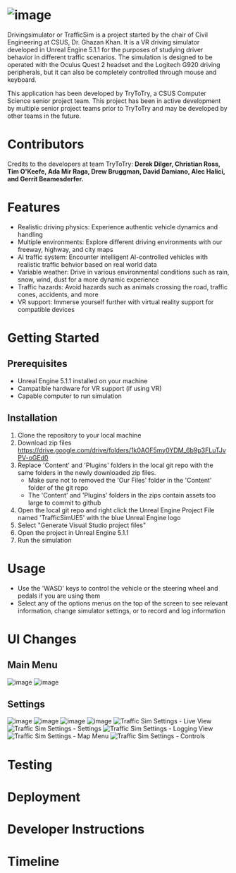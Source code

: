 # ![image](https://github.com/pwntatochip/drivingsimulator/assets/36629188/7ba94c25-6a97-474f-9bfd-002da1a8a483)

Drivingsimulator or TrafficSim is a project started by the chair of Civil Engineering at CSUS, Dr. Ghazan Khan. It is a VR driving simulator developed in Unreal Engine 5.1.1 for the purposes of studying driver behavior in different traffic scenarios. The simulation is designed to be operated with the Oculus Quest 2 headset and the Logitech G920 driving peripherals, but it can also be completely controlled through mouse and keyboard.  

This application has been developed by TryToTry, a CSUS Computer Science senior project team. This project has been in active development by multiple senior project teams prior to TryToTry and may be developed by other teams in the future. 
# Contributors
Credits to the developers at team TryToTry:
**Derek Dilger, Christian Ross, Tim O'Keefe, Ada Mir Raga, Drew Bruggman, David Damiano, Alec Halici, and Gerrit Beamesderfer.**

# Features

* Realistic driving physics: Experience authentic vehicle dynamics and handling
* Multiple environments: Explore different driving environments with our freeway, highway, and city maps
* AI traffic system: Encounter intelligent AI-controlled vehicles with realistic traffic behvior based on real world data
* Variable weather: Drive in various environmental conditions such as rain, snow, wind, dust for a more dynamic experience
* Traffic hazards: Avoid hazards such as animals crossing the road, traffic cones, accidents, and more
* VR support: Immerse yourself further with virtual reality support for compatible devices

# Getting Started
## Prerequisites
* Unreal Engine 5.1.1 installed on your machine
* Campatible hardware for VR support (if using VR)
* Capable computer to run simulation

## Installation
1. Clone the repository to your local machine
2. Download zip files
   https://drive.google.com/drive/folders/1k0AOF5my0YDM_6b9p3FLuTJvPV-oGEd0
3. Replace 'Content' and 'Plugins' folders in the local git repo with the same folders in the newly downloaded zip files.
   * Make sure not to removed the 'Our Files' folder in the 'Content' folder of the git repo
   * The 'Content' and 'Plugins' folders in the zips contain assets too large to commit to github
4. Open the local git repo and right click the Unreal Engine Project File named 'TrafficSimUE5' with the blue Unreal Engine logo
5. Select "Generate Visual Studio project files"
6. Open the project in Unreal Engine 5.1.1
7. Run the simulation

# Usage
* Use the 'WASD' keys to control the vehicle or the steering wheel and pedals if you are using them
* Select any of the options menus on the top of the screen to see relevant information, change simulator settings, or to record and log information

# UI Changes
## Main Menu
![image](https://github.com/pwntatochip/drivingsimulator/assets/36629188/0a44f650-a2fb-4b2e-80c2-e25e80ad893c) ![image](https://github.com/pwntatochip/drivingsimulator/assets/36629188/086350e1-0f48-405c-9d3e-9cc905554b76)
## Settings
![image](https://github.com/pwntatochip/drivingsimulator/assets/36629188/e4b6908d-0604-41c2-b754-34a460fb8dae) ![image](https://github.com/pwntatochip/drivingsimulator/assets/36629188/71c76e0a-59ea-489d-8d8a-fe47c568b9bf) ![image](https://github.com/pwntatochip/drivingsimulator/assets/36629188/428e34d7-0d90-47fa-8270-b78df9f839d2) ![image](https://github.com/pwntatochip/drivingsimulator/assets/36629188/2d5e23d2-929e-4d61-987d-db0d02ea8b37) ![Traffic Sim Settings - Live View](https://github.com/pwntatochip/drivingsimulator/assets/36629188/72eb9803-c422-433c-a4d5-3b2e51688a2f) ![Traffic Sim Settings - Settings](https://github.com/pwntatochip/drivingsimulator/assets/36629188/8c588624-4a2f-480c-920b-5106e048bc3d) ![Traffic Sim Settings - Logging View](https://github.com/pwntatochip/drivingsimulator/assets/36629188/3d1ffa9e-8aa0-4f20-b9c8-d8857e2d1aec) ![Traffic Sim Settings - Map Menu](https://github.com/pwntatochip/drivingsimulator/assets/36629188/b6904a63-4ff9-42c2-b5ae-60e8af8b2834) ![Traffic Sim Settings - Controls](https://github.com/pwntatochip/drivingsimulator/assets/36629188/2fe69499-299f-4f0a-856c-8f4ec0afd487)











# Testing

# Deployment

# Developer Instructions

# Timeline

